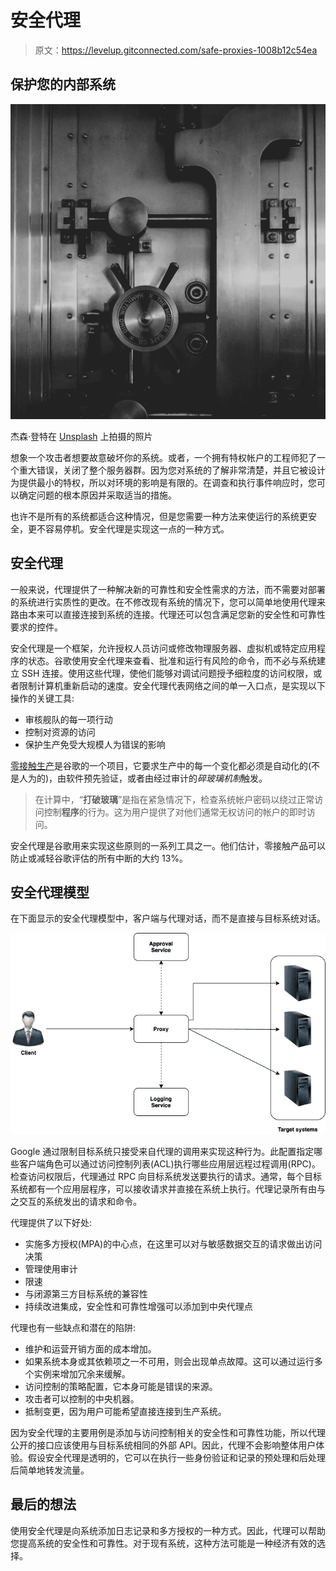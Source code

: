 # 安全代理

> 原文：<https://levelup.gitconnected.com/safe-proxies-1008b12c54ea>

## 保护您的内部系统

![](img/6fb49c66d79742ed96c472ea435de593.png)

杰森·登特在 [Unsplash](https://unsplash.com/s/photos/safe-proxi?utm_source=unsplash&utm_medium=referral&utm_content=creditCopyText) 上拍摄的照片

想象一个攻击者想要故意破坏你的系统。或者，一个拥有特权帐户的工程师犯了一个重大错误，关闭了整个服务器群。因为您对系统的了解非常清楚，并且它被设计为提供最小的特权，所以对环境的影响是有限的。在调查和执行事件响应时，您可以确定问题的根本原因并采取适当的措施。

也许不是所有的系统都适合这种情况，但是您需要一种方法来使运行的系统更安全，更不容易停机。安全代理是实现这一点的一种方式。

## 安全代理

一般来说，代理提供了一种解决新的可靠性和安全性需求的方法，而不需要对部署的系统进行实质性的更改。在不修改现有系统的情况下，您可以简单地使用代理来路由本来可以直接连接到系统的连接。代理还可以包含满足您新的安全性和可靠性要求的控件。

安全代理是一个框架，允许授权人员访问或修改物理服务器、虚拟机或特定应用程序的状态。谷歌使用安全代理来查看、批准和运行有风险的命令，而不必与系统建立 SSH 连接。使用这些代理，使他们能够对调试问题授予细粒度的访问权限，或者限制计算机重新启动的速度。安全代理代表网络之间的单一入口点，是实现以下操作的关键工具:

*   审核舰队的每一项行动
*   控制对资源的访问
*   保护生产免受大规模人为错误的影响

[零接触生产](https://www.usenix.org/conference/srecon19emea/presentation/czapinski)是谷歌的一个项目，它要求生产中的每一个变化都必须是自动化的(不是人为的)，由软件预先验证，或者由经过审计的*碎玻璃机制*触发。

> 在计算中，“**打破玻璃**”是指在紧急情况下，检查系统帐户密码以绕过正常访问控制**程序**的行为。这为用户提供了对他们通常无权访问的帐户的即时访问。

安全代理是谷歌用来实现这些原则的一系列工具之一。他们估计，零接触产品可以防止或减轻谷歌评估的所有中断的大约 13%。

## 安全代理模型

在下面显示的安全代理模型中，客户端与代理对话，而不是直接与目标系统对话。

![](img/bb9529dba51adb1adb5a9bdb8d96233d.png)

Google 通过限制目标系统只接受来自代理的调用来实现这种行为。此配置指定哪些客户端角色可以通过访问控制列表(ACL)执行哪些应用层远程过程调用(RPC)。检查访问权限后，代理通过 RPC 向目标系统发送要执行的请求。通常，每个目标系统都有一个应用层程序，可以接收请求并直接在系统上执行。代理记录所有由与之交互的系统发出的请求和命令。

代理提供了以下好处:

*   实施多方授权(MPA)的中心点，在这里可以对与敏感数据交互的请求做出访问决策
*   管理使用审计
*   限速
*   与闭源第三方目标系统的兼容性
*   持续改进集成，安全性和可靠性增强可以添加到中央代理点

代理也有一些缺点和潜在的陷阱:

*   维护和运营开销方面的成本增加。
*   如果系统本身或其依赖项之一不可用，则会出现单点故障。这可以通过运行多个实例来增加冗余来缓解。
*   访问控制的策略配置，它本身可能是错误的来源。
*   攻击者可以控制的中央机器。
*   抵制变更，因为用户可能希望直接连接到生产系统。

因为安全代理的主要用例是添加与访问控制相关的安全性和可靠性功能，所以代理公开的接口应该使用与目标系统相同的外部 API。因此，代理不会影响整体用户体验。假设安全代理是透明的，它可以在执行一些身份验证和记录的预处理和后处理后简单地转发流量。

## 最后的想法

使用安全代理是向系统添加日志记录和多方授权的一种方式。因此，代理可以帮助您提高系统的安全性和可靠性。对于现有系统，这种方法可能是一种经济有效的选择。